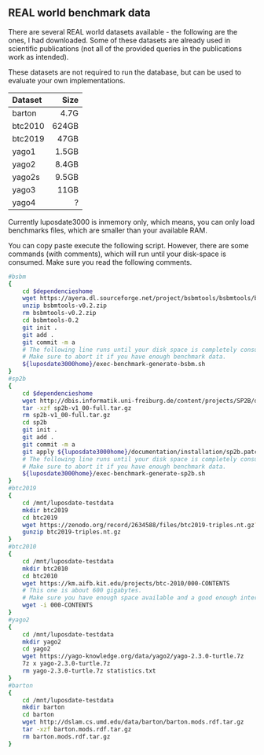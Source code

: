 ## REAL world benchmark data

There are several REAL world datasets available - the following are the ones, I had downloaded.
Some of these datasets are already used in scientific publications (not all of the provided queries in the publications work as intended).

These datasets are not required to run the database, but can be used to evaluate your own implementations.

| Dataset | Size  |
| :------ | ----: |
| barton  | 4.7G  |
| btc2010 | 624GB |
| btc2019 | 47GB  |
| yago1   | 1.5GB |
| yago2   | 8.4GB |
| yago2s  | 9.5GB |
| yago3   | 11GB  |
| yago4   |     ? |

Currently luposdate3000 is inmemory only, which means, you can only load benchmarks files, which are smaller than your available RAM.


You can copy paste execute the following script.
However, there are some commands (with comments), which will run until your disk-space is consumed.
Make sure you read the following comments.

```bash
#bsbm
{
    cd $dependencieshome
    wget https://ayera.dl.sourceforge.net/project/bsbmtools/bsbmtools/bsbmtools-0.2/bsbmtools-v0.2.zip
    unzip bsbmtools-v0.2.zip
    rm bsbmtools-v0.2.zip
    cd bsbmtools-0.2
    git init .
    git add .
    git commit -m a
    # The following line runs until your disk space is completely consumed.
    # Make sure to abort it if you have enough benchmark data.
    ${luposdate3000home}/exec-benchmark-generate-bsbm.sh
}
#sp2b
{
    cd $dependencieshome
    wget http://dbis.informatik.uni-freiburg.de/content/projects/SP2B/docs/sp2b-v1_00-full.tar.gz
    tar -xzf sp2b-v1_00-full.tar.gz
    rm sp2b-v1_00-full.tar.gz
    cd sp2b
    git init .
    git add .
    git commit -m a
    git apply ${luposdate3000home}/documentation/installation/sp2b.patch
    # The following line runs until your disk space is completely consumed.
    # Make sure to abort it if you have enough benchmark data.
    ${luposdate3000home}/exec-benchmark-generate-sp2b.sh
}
#btc2019
{
    cd /mnt/luposdate-testdata
    mkdir btc2019
    cd btc2019
    wget https://zenodo.org/record/2634588/files/btc2019-triples.nt.gz?download=1 btc2019-triples.nt.gz
    gunzip btc2019-triples.nt.gz
}
#btc2010
{
    cd /mnt/luposdate-testdata
    mkdir btc2010
    cd btc2010
    wget https://km.aifb.kit.edu/projects/btc-2010/000-CONTENTS
    # This one is about 600 gigabytes.
    # Make sure you have enough space available and a good enough internet connection.
    wget -i 000-CONTENTS
}
#yago2
{
    cd /mnt/luposdate-testdata
    mkdir yago2
    cd yago2
    wget https://yago-knowledge.org/data/yago2/yago-2.3.0-turtle.7z
    7z x yago-2.3.0-turtle.7z
    rm yago-2.3.0-turtle.7z statistics.txt
}
#barton
{
    cd /mnt/luposdate-testdata
    mkdir barton
    cd barton
    wget http://dslam.cs.umd.edu/data/barton/barton.mods.rdf.tar.gz
    tar -xzf barton.mods.rdf.tar.gz
    rm barton.mods.rdf.tar.gz
}
```
